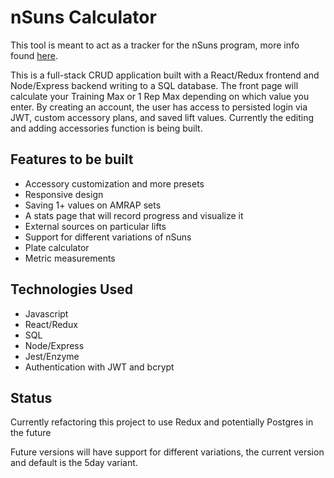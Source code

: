 # nSuns Calculator

This tool is meant to act as a tracker for the nSuns program, more info found [here](http://www.reddit.com/r/nsuns).

This is a full-stack CRUD application built with a React/Redux frontend and Node/Express backend writing to a SQL database. The front page will calculate your Training Max or 1 Rep Max depending on which value you enter. By creating an account, the user has access to persisted login via JWT, custom accessory plans, and saved lift values. Currently the editing and adding accessories function is being built.

## Features to be built

- Accessory customization and more presets
- Responsive design
- Saving 1+ values on AMRAP sets
- A stats page that will record progress and visualize it
- External sources on particular lifts
- Support for different variations of nSuns
- Plate calculator
- Metric measurements

## Technologies Used

- Javascript
- React/Redux
- SQL
- Node/Express
- Jest/Enzyme
- Authentication with JWT and bcrypt

## Status

Currently refactoring this project to use Redux and potentially Postgres in the future

Future versions will have support for different variations, the current version and default is the 5day variant.
